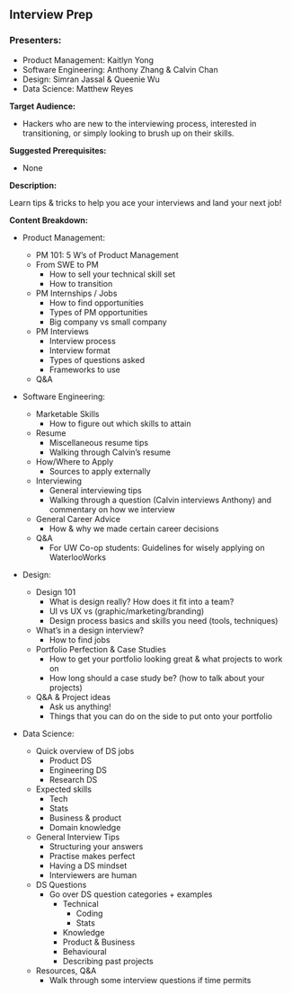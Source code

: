 ## Interview Prep
### Presenters:
- Product Management: Kaitlyn Yong
- Software Engineering: Anthony Zhang & Calvin Chan 
- Design: Simran Jassal & Queenie Wu
- Data Science: Matthew Reyes

**Target Audience:** 
- Hackers who are new to the interviewing process, interested in transitioning, or simply looking to brush up on their skills.

**Suggested Prerequisites:** 
- None

**Description:**

Learn tips & tricks to help you ace your interviews and land your next job!

**Content Breakdown:**

- Product Management:
    - PM 101: 5 W’s of Product Management
    - From SWE to PM
        - How to sell your technical skill set
        - How to transition
    - PM Internships / Jobs
        - How to find opportunities
        - Types of PM opportunities
        - Big company vs small company
    - PM Interviews
        - Interview process
        - Interview format
        - Types of questions asked
        - Frameworks to use
    - Q&A
    
 - Software Engineering:
    - Marketable Skills
        - How to figure out which skills to attain
    - Resume
        - Miscellaneous resume tips
        - Walking through Calvin’s resume
    - How/Where to Apply
        - Sources to apply externally
    - Interviewing
        - General interviewing tips
        - Walking through a question (Calvin interviews Anthony) and commentary on how we interview
    - General Career Advice
        - How & why we made certain career decisions
    - Q&A
        - For UW Co-op students: Guidelines for wisely applying on WaterlooWorks

 - Design:
    - Design 101 
        - What is design really? How does it fit into a team? 
        - UI vs UX vs (graphic/marketing/branding) 
        - Design process basics and skills you need (tools, techniques) 	
    - What’s in a design interview? 
        - How to find jobs
    - Portfolio Perfection & Case Studies 
        - How to get your portfolio looking great & what projects to work on
        - How long should a case study be? (how to talk about your projects) 
    - Q&A & Project ideas 
        - Ask us anything!
        - Things that you can do on the side to put onto your portfolio 

- Data Science: 
    - Quick overview of DS jobs
        - Product DS
        - Engineering DS
        - Research DS
    - Expected skills
        - Tech
        - Stats
        - Business & product
        - Domain knowledge
    - General Interview Tips
        - Structuring your answers
        - Practise makes perfect
        - Having a DS mindset
        - Interviewers are human
    - DS Questions
        - Go over DS question categories + examples
            - Technical
                - Coding
                - Stats
            - Knowledge
            - Product & Business
            - Behavioural
            - Describing past projects
    - Resources, Q&A
        - Walk through some interview questions if time permits

